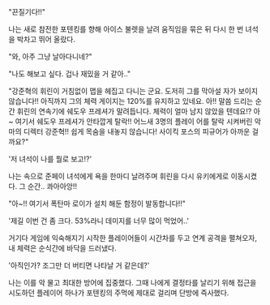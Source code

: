 "끈질기다!!" 

나는 새로 참전한 포텐킹를 향해 아이스 불렛을 날려 움직임을 묶은 뒤 다시 한 번 녀석을 박차고 뛰어 올랐다.

"와, 아주 그냥 날아다니네?" 

"나도 해보고 싶다. 겁나 재밌을 거 같아.." 

"강준혁의 휘린이 거침없이 맵을 헤집고 다니는 군요. 도저히 그를 막아설 자가 보이지 않습니다!! 아직까지 그의 체력 게이지는 120%를 유지하고 있네요. 아!! 말씀 드리는 순간 휘린의 연속기에 쉐도우 프레셔가 말려듭니다. 체력이 얼마 남지 않았을 텐데요!? 아~ 여기서 쉐도우 프레셔가 안타깝게 탈락!! 어느새 3명의 플레이 어를 탈락 시켜버린 악마의 디렉터 강준혁!! 쉽게 목숨을 내놓지 않습니다! 사이킥 포스의 피규어가 아까운 걸까요?" 

'저 녀석이 나를 뭘로 보고!?' 

나는 속으로 준페이 녀석에게 욕을 한마디 날려주며 휘린을 다시 유키에게로 이동시켰다. 그 순간.. 콰아아앙!!

"아~!! 여기서 폭탄마 로이가 설치 해둔 함정이 발동합니다!!" 

'제길 이번 건 좀 크다. 53%라니 데미지를 너무 많이 먹었어..' 

거기다 게임에 익숙해지기 시작한 플레이어들이 시간차를 두고 연계 공격을 펼쳐오자, 내 체력은 순식간에 바닥을 드러냈다.

'아직인가? 조그만 더 버티면 나타날 거 같은데?' 

나는 이를 악 물고 최대한 방어에 집중했다. 그때 나에게 결정타를 날리기 위해 접근을 시도하던 플레이어 하나가 포텐킹의 주먹에 제대로 걸리며 단방에 즉사했다.